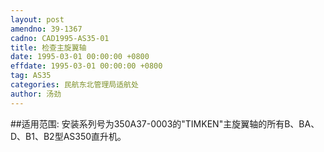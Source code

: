 ```yaml
---
layout: post
amendno: 39-1367
cadno: CAD1995-AS35-01
title: 检查主旋翼轴
date: 1995-03-01 00:00:00 +0800
effdate: 1995-03-01 00:00:00 +0800
tag: AS35
categories: 民航东北管理局适航处
author: 汤劲
---
```


##适用范围:
安装系列号为350A37-0003的"TIMKEN"主旋翼轴的所有B、BA、D、B1、B2型AS350直升机。

